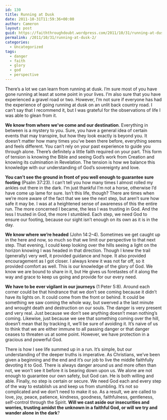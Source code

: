 ```yaml
---
id: 130
title: Running at Dusk
date: 2011-10-31T11:59:36+00:00
author: Cameron
layout: post
guid: https://faiththroughdoubt.wordpress.com/2011/10/31/running-at-dusk/
permalink: /2011/10/31/running-at-dusk-2/
categories:
  - Uncategorized
tags:
  - danger
  - faith
  - glory
  - god
  - perspective
---
```

There’s a lot we can learn from running at dusk. I’m sure most of you have gone running at least at some point in your lives. I’m also sure that you have experienced a gravel road or two. However, I’m not sure if everyone has had the experience of going running at dusk on an unlit back country road. I can’t say that I recommend it, but I was grateful for the observations of life I was able to glean from it.

**We know from where we’ve come and our destination**. Everything in between is a mystery to you. Sure, you have a general idea of certain events that may transpire, but how they look exactly is beyond you. It doesn’t matter how many times you’ve been there before, everything seems and feels different. You can’t rely on your past experience to guide you through alone. There’s definitely a little faith required on your part. This form of tension is knowing the Bible and seeing God’s work from Creation and knowing its culmination in Revelation. The tension is how we balance this knowledge with our understanding of God’s sovereignty and love.

**You can’t see the ground in front of you well enough to guarantee sure footing** (Psalm 37:23). I can’t tell you how many times I almost rolled my ankles out there in the dark. I’m just thankful I’m not a horse, otherwise I’d have come up lame for sure. Isn’t this life, though? There are times when we’re more aware of the fact that we see the next step, but aren’t sure how safe it may be. I was at a heightened sense of awareness of this the entire run. The more concerned I became, the less I was trusting in God. And the less I trusted in God, the more I stumbled. Each step, we need God to ensure our footing, because our sight isn’t enough on its own as it is in the day.

**We know where we’re headed** (John 14:2–4). Sometimes we get caught up in the here and now, so much so that we limit our perspective to that next step. That evening, I could keep looking over the hills seeing a light on the horizon knowing I was headed in that direction. Though I knew the trail (generally) very well, it provided guidance and hope. It also provided encouragement as I got closer. I always knew it was not far off, so it provided comfort as well. This is our knowledge of the glory of God. We know we are bound to share in it, but He gives us foretastes of it along the way and grace to keep us going and provide for our every need.

**We have to be ever vigilant in our journeys** (1 Peter 5:8). Around each corner could be that hindrance that we don’t see coming because it didn’t have its lights on. It could come from the front or behind. It could be something we saw coming the whole way, but swerved a the last minute and wrought death and destruction on our souls. The danger is very present and very real. Just because we don’t see anything doesn’t mean nothing’s coming. Likewise, just because we see that something coming over the hill, doesn’t mean that by tracking it, we’ll be sure of avoiding it. It’s naive of us to think that we are either immune to all passing danger or that danger ceases to threaten us at some point. However, we have protection in a gracious and powerful God.

There is how I see life summed up in a run. It’s simple, but our understanding of the deeper truths is imperative. As Christians, we’ve been given a beginning and the end and it’s our job to live the middle faithfully devoting it to God. There is always danger around us and more often than not, we won’t see it before it is bearing down upon us. We alone are not enough to guarantee our own safety, but God can. He is both willing and able. Finally, no step is certain or secure. We need God each and every step of the way to establish us and keep us from stumbling. It’s not so complicated and we don’t need to make it so. As a result, we are called to love, joy, peace, patience, kindness, goodness, faithfulness, gentleness, self-control through the Spirit. **Will we cast aside our insecurities and worries, trusting amidst the unknown in a faithful God, or will we try and wander alone in the dark**?